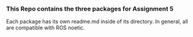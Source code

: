 ### This Repo contains the three packages for Assignment 5
Each package has its own readme.md inside of its directory. In general, all are compatible with ROS noetic.
